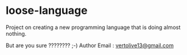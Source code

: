 # loose-language
Project on creating a new programming language that is doing almost nothing.

But are you sure ???????? ;-)
Author Email : vertolive13@gmail.com
